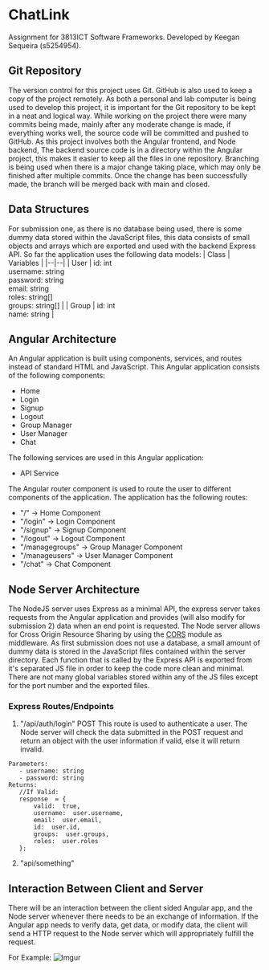# ChatLink
Assignment for 3813ICT Software Frameworks. Developed by Keegan Sequeira (s5254954).
## Git Repository
The version control for this project uses Git. GitHub is also used to keep a copy of the project remotely. As both a personal and lab computer is being used to develop this project, it is important for the Git repository to be kept in a neat and logical way. While working on the project there were many commits being made, mainly after any moderate change is made, if everything works well, the source code will be committed and pushed to GitHub. As this project involves both the Angular frontend, and Node backend, The backend source code is in a directory within the Angular project, this makes it easier to keep all the files in one repository. Branching is being used when there is a major change taking place, which may only be finished after multiple commits. Once the change has been successfully made, the branch will be merged back with main and closed.
## Data Structures
For submission one, as there is no database being used, there is some dummy data stored within the JavaScript files, this data consists of small objects and arrays which are exported and used with the backend Express API. So far the application uses the following data models:
| Class | Variables |
|--|--|
| User | id: int<br>username: string<br>password: string<br>email: string<br>roles: string[]<br>groups: string[] |
| Group | id: int<br>name: string |
## Angular Architecture
An Angular application is built using components, services, and routes instead of standard HTML and JavaScript. This Angular application consists of the following components:

 - Home
 - Login
 - Signup
 - Logout
 - Group Manager
 - User Manager
 - Chat

The following services are used in this Angular application:
 - API Service

The Angular router component is used to route the user to different components of the application. The application has the following routes:

 - "/" &rarr; Home Component
 - "/login" &rarr; Login Component
 - "/signup" &rarr; Signup Component
 - "/logout" &rarr; Logout Component
 - "/managegroups" &rarr; Group Manager Component
 - "/manageusers" &rarr; User Manager Component
 - "/chat" &rarr; Chat Component

## Node Server Architecture
The NodeJS server uses Express as a minimal API, the express server takes requests from the Angular application and provides (will also modify for submission 2) data when an end point is requested. The Node server allows for Cross Origin Resource Sharing by using the [CORS](https://www.npmjs.com/package/cors) module as middleware. As first submission does not use a database, a small amount of dummy data is stored in the JavaScript files contained within the server directory. Each function that is called by the Express API is exported from it's separated JS file in order to keep the code more clean and minimal. There are not many global variables stored within any of the JS files except for the port number and the exported files.
### Express Routes/Endpoints

 1. "/api/auth/login" POST
 This route is used to authenticate a user. The Node server will check the data submitted in the POST request and return an object with the user information if valid, else it will return invalid.
 ```
 Parameters: 
	- username: string
	- password: string
Returns:
	//If Valid:
	response  = {
		valid:  true,
		username:  user.username,
		email:  user.email,
		id:  user.id,
		groups:  user.groups,
		roles:  user.roles
	};
```

2. "api/something"

## Interaction Between Client and Server
There will be an interaction between the client sided Angular app, and the Node server whenever there needs to be an exchange of information. If the Angular app needs to verify data, get data, or modify data, the client will send a HTTP request to the Node server which will appropriately fulfill the request.

For Example:
![Imgur](https://i.imgur.com/giPp6A0.png)